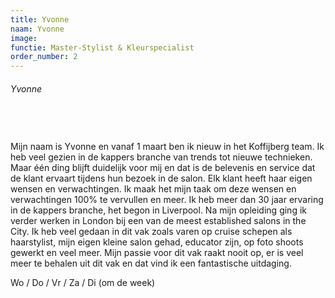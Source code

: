 ```yaml
---
title: Yvonne
naam: Yvonne
image:
functie: Master-Stylist & Kleurspecialist
order_number: 2
---
```


###### Yvonne

## &nbsp;

Mijn naam is Yvonne en vanaf 1 maart ben ik nieuw in het Koffijberg team. Ik heb veel gezien in de kappers branche van trends tot nieuwe technieken. Maar &eacute;&eacute;n ding blijft duidelijk voor mij en dat is de belevenis en service dat de klant ervaart tijdens hun bezoek in de salon. Elk klant heeft haar eigen wensen en verwachtingen. Ik maak het mijn taak om deze wensen en verwachtingen 100% te vervullen en meer. Ik heb meer dan 30 jaar ervaring in de kappers branche, het begon in Liverpool. Na mijn opleiding ging ik verder werken in London bij een van de meest established salons in the City. Ik heb veel gedaan in dit vak zoals varen op cruise schepen als haarstylist, mijn eigen kleine salon gehad, educator zijn, op foto shoots gewerkt en veel meer. Mijn passie voor dit vak raakt nooit op, er is veel meer te behalen uit dit vak en dat vind ik een fantastische uitdaging.

Wo / Do / Vr / Za / Di (om de week)